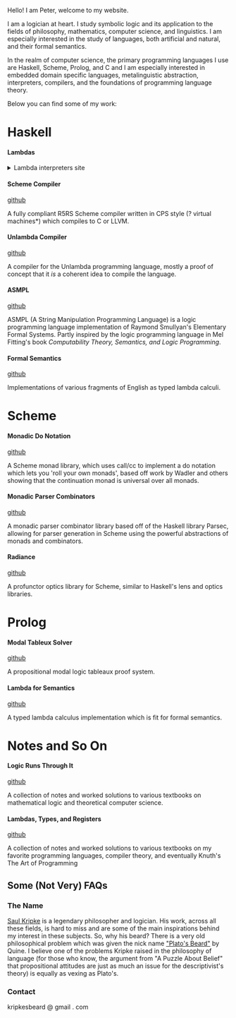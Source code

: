 Hello! I am Peter, welcome to my website.

I am a logician at heart. I study symbolic logic and its application to the fields of philosophy, mathematics, computer science, and linguistics. I am especially interested in the study of languages, both artificial and natural, and their formal semantics. 

In the realm of computer science, the primary programming languages I use are Haskell, Scheme, Prolog, and C and I am especially interested in embedded domain specific languages, metalinguistic abstraction, interpreters, compilers, and the foundations of programming language theory.



Below you can find some of my work:



# Haskell


#### Lambdas 
<details>
  <summary>Lambda interpreters site</summary>

A website hosting a series of lambda calculus interpreters written in Haskell compiled into WebAssembly for fast interpretation. 

[github](https://github.com/KripkesBeard/lambda.io)
  
</details>




#### Scheme Compiler

[github]()

A fully compliant R5RS Scheme compiler written in CPS style (? virtual machines*) which compiles to C or LLVM. 


#### Unlambda Compiler

[github]()

A compiler for the Unlambda programming language, mostly a proof of concept that it *is* a coherent idea to compile the language.


#### ASMPL

[github]()

ASMPL (A String Manipulation Programming Language) is a logic programming language implementation of Raymond Smullyan's Elementary Formal Systems. Partly inspired by the logic programming language in Mel Fitting's book *Computability Theory, Semantics, and Logic Programming*.


#### Formal Semantics

[github]()

Implementations of various fragments of English as typed lambda calculi.



# Scheme

#### Monadic Do Notation

[github]()

A Scheme monad library, which uses call/cc to implement a do notation which lets you 'roll your own monads', based off work by Wadler and others showing that the continuation monad is universal over all monads.


#### Monadic Parser Combinators

[github]()

A monadic parser combinator library based off of the Haskell library Parsec, allowing for parser generation in Scheme using the powerful abstractions of monads and combinators.


#### Radiance

[github]()

A profunctor optics library for Scheme, similar to Haskell's lens and optics libraries. 



# Prolog

#### Modal Tableux Solver

[github]()

A propositional modal logic tableaux proof system.


#### Lambda for Semantics

[github]()

A typed lambda calculus implementation which is fit for formal semantics. 



# Notes and So On

#### Logic Runs Through It

[github](https://github.com/KripkesBeard/Logic-Runs-Through-It)

A collection of notes and worked solutions to various textbooks on mathematical logic and theoretical computer science.


#### Lambdas, Types, and Registers

[github](https://github.com/KripkesBeard/Lambdas-Types-and-Registers)

A collection of notes and worked solutions to various textbooks on my favorite programming languages, compiler theory, and eventually Knuth's The Art of Programming



## Some (Not Very) FAQs

### The Name

[Saul Kripke](https://en.wikipedia.org/wiki/Saul_Kripke) is a legendary philosopher and logician. His work, across all these fields, is hard to miss and are some of the main inspirations behind my interest in these subjects. So, why his beard? There is a very old philosophical problem which was given the nick name ["Plato's Beard"](https://en.wikipedia.org/wiki/Plato%27s_beard) by Quine. I believe one of the problems Kripke raised in the philosophy of language (for those who know, the argument from "A Puzzle About Belief" that propositional attitudes are just as much an issue for the descriptivist's theory) is equally as vexing as Plato's.


### Contact

kripkesbeard @ gmail . com

